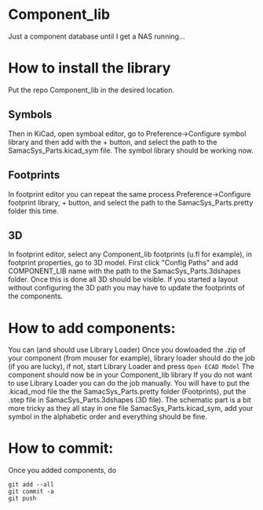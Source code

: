 # Component_lib
Just a component database until I get a NAS running...

# How to install the library
Put the repo Component_lib in the desired location. 
## Symbols
Then in KiCad, open symboal editor, go to Preference->Configure symbol library and then add with the + button, and select the path to the SamacSys_Parts.kicad_sym file. The symbol library should be working now.
## Footprints
In footprint editor you can repeat the same process Preference->Configure footprint library, + button, and select the path to the SamacSys_Parts.pretty folder this time.
## 3D
In footprint editor, select any Component_lib footprints (u.fl for example), in footprint properties, go to 3D model.
First click "Config Paths" and add COMPONENT_LIB name with the path to the SamacSys_Parts.3dshapes folder. Once this is done all 3D should be visible. If you started a layout without configuring the 3D path you may have to update the footprints of the components.

# How to add components:
You can (and should use Library Loader)
Once you dowloaded the .zip of your component (from mouser for example), library loader should do the job (if you are lucky), if not, start Library Loader and press `Open ECAD Model`
The component should now be in your Component_lib library
If you do not want to use Library Loader you can do the job manually. You will have to put the .kicad_mod file the the SamacSys_Parts.pretty folder (Footprints), put the .step file in SamacSys_Parts.3dshapes (3D file).
The schematic part is a bit more tricky as they all stay in one file SamacSys_Parts.kicad_sym, add your symbol in the alphabetic order and everything should be fine. 

# How to commit:
Once you added components, do
```
git add --all
git commit -a
git push
```

